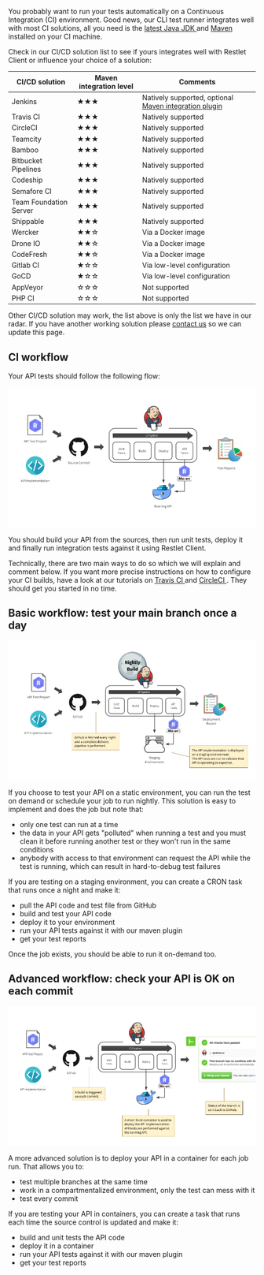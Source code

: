 You probably want to run your tests automatically on a Continuous Integration (CI) environment. Good news, our CLI test runner integrates well
with most CI solutions, all you need is the
<a href="http://www.oracle.com/technetwork/java/javase/downloads/index.html" target="_blank">
latest Java JDK <i class="fa fa-external-link" aria-hidden="true"></i>
</a>
and
<a href="http://maven.apache.org/" target="_blank">
Maven <i class="fa fa-external-link" aria-hidden="true"></i>
</a> installed on your CI machine.

Check in our CI/CD solution list to see if yours integrates well with Restlet Client or influence your choice of
a solution:

|CI/CD solution|Maven integration level|Comments|
|---|---|---|
|Jenkins|★★★|Natively supported, optional <a href="https://plugins.jenkins.io/maven-plugin" target="_blank">Maven integration plugin <i class="fa fa-external-link" aria-hidden="true"></i></a>|
|Travis CI|★★★|Natively supported|
|CircleCI|★★★|Natively supported|
|Teamcity|★★★|Natively supported|
|Bamboo|★★★|Natively supported|
|Bitbucket Pipelines|★★★|Natively supported|
|Codeship|★★★|Natively supported|
|Semafore CI|★★★|Natively supported|
|Team Foundation Server|★★★|Natively supported|
|Shippable|★★★|Natively supported|
|Wercker|★★☆|Via a Docker image|
|Drone IO|★★☆|Via a Docker image|
|CodeFresh|★★☆|Via a Docker image|
|Gitlab CI|★☆☆|Via low-level configuration|
|GoCD|★☆☆|Via low-level configuration|
|AppVeyor|☆☆☆|Not supported|
|PHP CI|☆☆☆|Not supported|

Other CI/CD solution may work, the list above is only the list we have in our radar. If you have another working
solution please <a href="mailto:support@restlet.com?subject=Could%20you%20try%20this%20CI%2FCD%20solution%3F">contact us</a>
so we can update this page.

## CI workflow

Your API tests should follow the following flow:

![Test flow](./images/ci-general-schema.png)

You should build your API from the sources, then run unit tests, deploy it and finally run integration tests against it
using Restlet Client.

Technically, there are two main ways to do so which we will explain and comment below. If you want more precise
instructions on how to configure your CI builds, have a look at our tutorials on <a href="" target="_blank">Travis CI <i class="fa fa-external-link" aria-hidden="true"></i></a> and <a href="" target="_blank">CircleCI <i class="fa fa-external-link" aria-hidden="true"></i></a>.
They should get you started in no time.

<a class="anchor" name="basic-workflow-test-your-main-branch-once-a-day"></a>
## Basic workflow: test your main branch once a day

![Basic workflow](./images/ci_nightly.png)

If you choose to test your API on a static environment, you can run the test on demand or schedule your job to run
nightly. This solution is easy to implement and does the job but note that:

* only one test can run at a time
* the data in your API gets "polluted" when running a test and you must clean it before running another test or they
won't run in the same conditions
* anybody with access to that environment can request the API while the test is running, which can result in
hard-to-debug test failures

If you are testing on a staging environment, you can create a CRON task that runs once a night and make it:

* pull the API code and test file from GitHub
* build and test your API code
* deploy it to your environment
* run your API tests against it with our maven plugin
* get your test reports

Once the job exists, you should be able to run it on-demand too.

<a class="anchor" name="advanced-workflow-check-your-api-is-ok-on-each-commit"></a>
## Advanced workflow: check your API is OK on each commit

![Advanced workflow](./images/ci_branch.png)


A more advanced solution is to deploy your API in a container for each job run. That allows you to:

* test multiple branches at the same time
* work in a compartmentalized environment, only the test can mess with it
* test every commit

If you are testing your API in containers, you can create a task that runs each time the source control is updated and
make it:

* build and unit tests the API code
* deploy it in a container
* run your API tests against it with our maven plugin
* get your test reports
